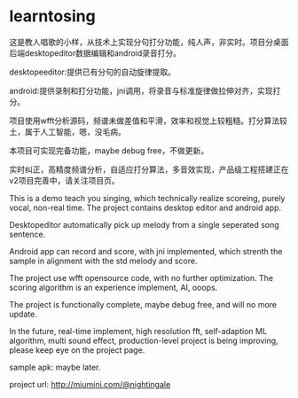 # learntosing

这是教人唱歌的小样，从技术上实现分句打分功能，纯人声，非实时。项目分桌面后端desktopeditor数据编辑和android录音打分。

desktopeeditor:提供已有分句的自动旋律提取。

android:提供录制和打分功能，jni调用，将录音与标准旋律做拉伸对齐，实现打分。

项目使用wfft分析源码，频谱未做差值和平滑，效率和视觉上较粗糙。打分算法较土，属于人工智能，嗯，没毛病。

本项目可实现完备功能，maybe debug free，不做更新。

实时纠正，高精度频谱分析，自适应打分算法，多音效实现，产品级工程搭建正在v2项目完善中，请关注项目页。

This is a demo teach you singing, which technically realize scoreing, purely vocal, non-real time. The project contains desktop editor and android app.

Desktopeditor automatically pick up melody from a single seperated song sentence.

Android app can record and score, with jni implemented, which strenth the sample in alignment with the std melody and score.

The project use wfft opensource code, with no further optimization. The scoring algorithm is an experience implement, AI, ooops.

The project is functionally complete, maybe debug free, and will no more update.

In the future, real-time implement, high resolution fft, self-adaption ML algorithm, multi sound effect, production-level project is being improving, please keep eye on the project page.

sample apk: maybe later.

project url: http://miumini.com/@nightingale


